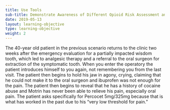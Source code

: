 ```yaml
---
title: Use Tools 
sub-title: Demonstrate Awareness of Different Opioid Risk Assessment and Drug Monitoring Tools That Help to Identify At-Risk Patients 
date: 2019-05-13
layout: learning-objective
type: learning-objective
weight: 2
---
```

The 40-year old patient in the previous scenario returns to the clinic two
weeks after the emergency evaluation for a partially impacted wisdom tooth,
which led to analgesic therapy and a referral to the oral surgeon for
extraction of the symptomatic tooth. When you enter the operatory the patient
introduces himself to you again, not remembering you from the last visit. The
patient then begins to hold his jaw in agony, crying, claiming that he could
not make it to the oral surgeon and ibuprofen was not enough for the pain. The
patient then begins to reveal that he has a history of cocaine abuse and Motrin
has never been able to relieve his pain, especially oral pain. The patient asks
specifically for Percocet 5mg/325mg because that is what has worked in the past
due to his “very low threshold for pain.”
